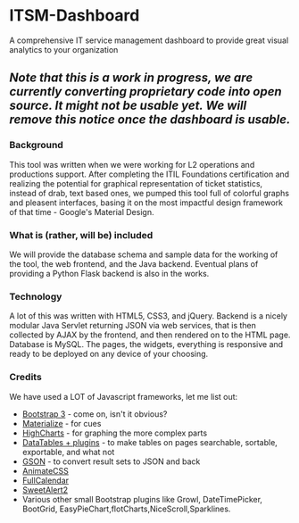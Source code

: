 # ITSM-Dashboard
A comprehensive IT service management dashboard to provide great visual analytics to your organization

## _*Note that this is a work in progress, we are currently converting proprietary code into open source. It might not be usable yet. We will remove this notice once the dashboard is usable.*_

### Background
This tool was written when we were working for L2 operations and productions support. After completing the ITIL Foundations certification and realizing the potential for graphical representation of ticket statistics, instead of drab, text based ones, we pumped this tool full of colorful graphs and pleasent interfaces, basing it on the most impactful design framework of that time - Google's Material Design.

### What is (rather, will be) included
We will provide the database schema and sample data for the working of the tool, the web frontend, and the Java backend. 
Eventual plans of providing a Python Flask backend is also in the works.

### Technology
A lot of this was written with HTML5, CSS3, and jQuery. Backend is a nicely modular Java Servlet returning JSON via web services, that is then collected by AJAX by the frontend, and then rendered on to the HTML page. Database is MySQL. The pages, the widgets, everything is responsive and ready to be deployed on any device of your choosing.

### Credits
We have used a LOT of Javascript frameworks, let me list out:
* [Bootstrap 3](http://getbootstrap.com/) - come on, isn't it obvious?
* [Materialize](http://materializecss.com/) - for cues
* [HighCharts](http://highcharts.com/) - for graphing the more complex parts
* [DataTables + plugins](https://www.datatables.net/) - to make tables on pages searchable, sortable, exportable, and what not
* [GSON](https://github.com/google/gson/) - to convert result sets to JSON and back
* [AnimateCSS](https://github.com/daneden/animate.css/)
* [FullCalendar](http://fullcalendar.io/)
* [SweetAlert2](https://github.com/limonte/sweetalert2)
* Various other small Bootstrap plugins like Growl, DateTimePicker, BootGrid, EasyPieChart,flotCharts,NiceScroll,Sparklines.